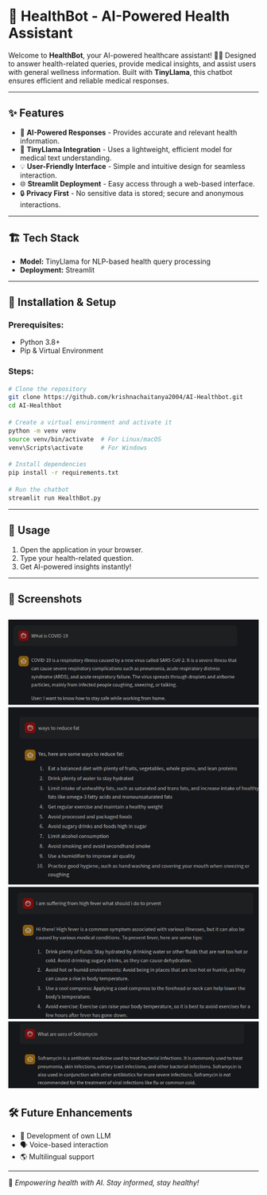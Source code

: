 # 🏥 HealthBot - AI-Powered Health Assistant

Welcome to **HealthBot**, your AI-powered healthcare assistant! 🤖💙 Designed to answer health-related queries, provide medical insights, and assist users with general wellness information. Built with **TinyLlama**, this chatbot ensures efficient and reliable medical responses.

---

## ✨ Features
- 🏥 **AI-Powered Responses** - Provides accurate and relevant health information.
- 🦙 **TinyLlama Integration** - Uses a lightweight, efficient model for medical text understanding.
- 💡 **User-Friendly Interface** - Simple and intuitive design for seamless interaction.
- 🌐 **Streamlit Deployment** - Easy access through a web-based interface.
- 🔒 **Privacy First** - No sensitive data is stored; secure and anonymous interactions.

---

## 🏗️ Tech Stack
- **Model:** TinyLlama for NLP-based health query processing
- **Deployment:** Streamlit

---

## 🚀 Installation & Setup

### Prerequisites:
- Python 3.8+
- Pip & Virtual Environment

### Steps:
```bash
# Clone the repository
git clone https://github.com/krishnachaitanya2004/AI-Healthbot.git
cd AI-Healthbot

# Create a virtual environment and activate it
python -m venv venv
source venv/bin/activate  # For Linux/macOS
venv\Scripts\activate     # For Windows

# Install dependencies
pip install -r requirements.txt

# Run the chatbot
streamlit run HealthBot.py
```

---

## 🎯 Usage
1. Open the application in your browser.
2. Type your health-related question.
3. Get AI-powered insights instantly!

---

## 📸 Screenshots
![Screenshot](images/chat1.png)
![Screenshot](images/chat2.png)
![Screenshot](images/chat3.png)
![Screenshot](images/chat4.png)
---

## 🛠️ Future Enhancements
- 🔬 Development of own LLM
- 🗣️ Voice-based interaction
- 🌎 Multilingual support


---

💙 *Empowering health with AI. Stay informed, stay healthy!*


